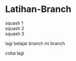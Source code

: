 # Latihan-Branch


squash 1 <br>
squash 2 <br>
squash 3 <br>


lagi belajar branch
ini branch

coba lagi
